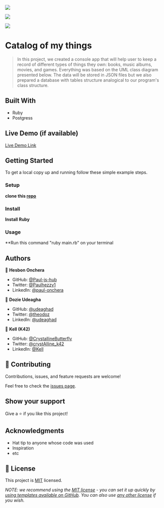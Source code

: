 [![](https://img.shields.io/badge/Microverse-Dozie%20Udeagha-blueviolet)](https://github.com/udeaghad)

[![](https://img.shields.io/badge/Microverse-Hesbon%20Onchera-blue)](https://github.com/Paul-js-hub)

[![](https://img.shields.io/badge/Microverse-Kell-cyan)](https://github.com/CrystallineButterfly)

# Catalog of my things

> In this project, we created a console app that will help user to keep a record of different types of things they own: books, music albums, movies, and games. Everything was based on the UML class diagram presented below. The data will be stored in JSON files but we also prepared a database with tables structure analogical to our program's class structure.


## Built With

- Ruby
- Postgress

## Live Demo (if available)

[Live Demo Link](https://livedemo.com)


## Getting Started

To get a local copy up and running follow these simple example steps.
### Setup
 **clone this [repo](https://github.com/Paul-js-hub/my-catalog/tree/develop)**
### Install

**Install Ruby**
### Usage
**Run this command "ruby main.rb" on your terminal

## Authors

👤 **Hesbon Onchera**

- GitHub: [@Paul-js-hub](https://github.com/Paul-js-hub)
- Twitter: [@Paulhezzy1](https://twitter.com/Paulhezzy1)
- LinkedIn: [@paul-onchera](https://www.linkedin.com/in/paul-onchera-499a57144/)

👤 **Dozie Udeagha**

- GitHub: [@udeaghad](https://github.com/udeaghad)
- Twitter: [@theodoz](https://twitter.com/theodoz)
- LinkedIn: [@udeaghad](https://www.linkedin.com/in/dozie-udeagha/)

👤 **Kell (K42)**

- GitHub: [@CrystallineButterfly](https://github.com/CrystallineButterfly)
- Twitter: [@crystAlline_k42](https://twitter.com/crystAlline_k42)
- LinkedIn: [@Kell](https://foundation.app/@CrystallineButterfly/)


## 🤝 Contributing

Contributions, issues, and feature requests are welcome!

Feel free to check the [issues page](https://github.com/Paul-js-hub/issues/).

## Show your support

Give a ⭐️ if you like this project!

## Acknowledgments

- Hat tip to anyone whose code was used
- Inspiration
- etc

## 📝 License

This project is [MIT](./MIT.md) licensed.

_NOTE: we recommend using the [MIT license](https://choosealicense.com/licenses/mit/) - you can set it up quickly by [using templates available on GitHub](https://docs.github.com/en/communities/setting-up-your-project-for-healthy-contributions/adding-a-license-to-a-repository). You can also use [any other license](https://choosealicense.com/licenses/) if you wish._
